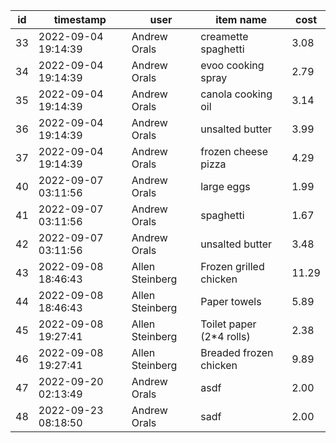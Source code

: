 |id|timestamp|user|item name|cost|
|---|---|---|---|---|
|33|2022-09-04 19:14:39|Andrew Orals|creamette spaghetti|3.08|
|34|2022-09-04 19:14:39|Andrew Orals|evoo cooking spray|2.79|
|35|2022-09-04 19:14:39|Andrew Orals|canola cooking oil|3.14|
|36|2022-09-04 19:14:39|Andrew Orals|unsalted butter|3.99|
|37|2022-09-04 19:14:39|Andrew Orals|frozen cheese pizza|4.29|
|40|2022-09-07 03:11:56|Andrew Orals|large eggs|1.99|
|41|2022-09-07 03:11:56|Andrew Orals|spaghetti|1.67|
|42|2022-09-07 03:11:56|Andrew Orals|unsalted butter|3.48|
|43|2022-09-08 18:46:43|Allen Steinberg|Frozen grilled chicken|11.29|
|44|2022-09-08 18:46:43|Allen Steinberg|Paper towels|5.89|
|45|2022-09-08 19:27:41|Allen Steinberg|Toilet paper (2*4 rolls)|2.38|
|46|2022-09-08 19:27:41|Allen Steinberg|Breaded frozen chicken|9.89|
|47|2022-09-20 02:13:49|Andrew Orals|asdf|2.00|
|48|2022-09-23 08:18:50|Andrew Orals|sadf|2.00|

